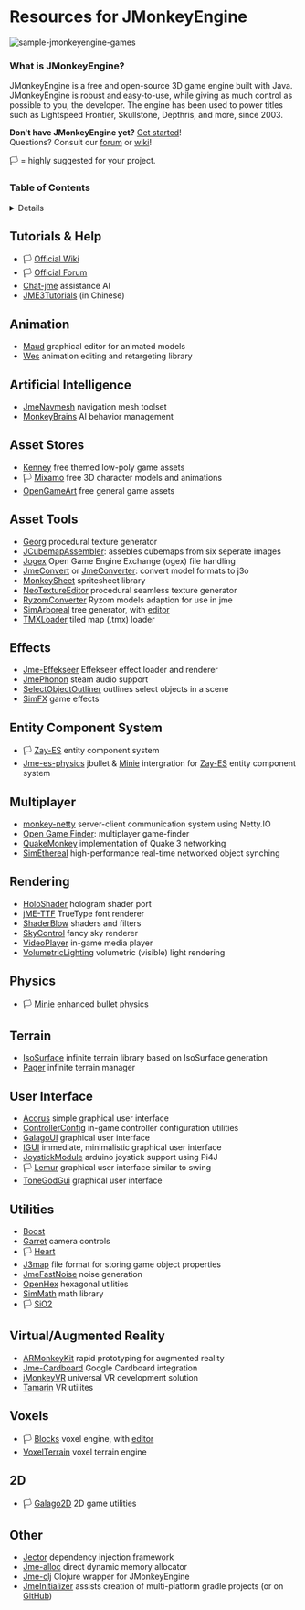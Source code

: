 # Resources for JMonkeyEngine

![sample-jmonkeyengine-games](https://github.com/codex128/JMonkeyEngine-Resources/blob/master/jme-game-collection.png?raw=true)

### What is JMonkeyEngine?
JMonkeyEngine is a free and open-source 3D game engine built with Java. JMonkeyEngine is robust and easy-to-use, while giving as much control as possible to you, the developer. The engine has been used to power titles such as Lightspeed Frontier, Skullstone, Depthris, and more, since 2003.

**Don't have JMonkeyEngine yet?** [Get started](https://jmonkeyengine.org/start/)!<br>
Questions? Consult our [forum](https://hub.jmonkeyengine.org/) or [wiki](https://wiki.jmonkeyengine.org/)!

🏳️ = highly suggested for your project.

### Table of Contents
<details title="Table Of Contents">
  <ul>
    <li><a href="#help">Tutorials & Help</a></li>
    <li><a href="#animation">Animation</a></li>
    <li><a href="#ai">Artificial Intelligence</a></li>
    <li><a href="#asset-stores">Asset Stores</a></li>
    <li><a href="#asset-tools">Asset Tools</a></li>
    <li><a href="#effects">Effects</a></li>
    <li><a href="#ecs">Entity Component System</a></li>
    <li><a href="#multiplayer">Multiplayer</a></li>
    <li><a href="#rendering">Rendering</a></li>
    <li><a href="#physics">Physics</a></li>
    <li><a href="#terrain">Terrain</a></li>
    <li><a href="#ui">User Interface</a></li>
    <li><a href="#utilities">Utilities</a></li>
    <li><a href="#vr-ar">Virtual/Augmented Reality</a></li>
    <li><a href="#voxels">Voxels</a></li>
    <li><a href="#2d">2D</a></li>
    <li><a href="#other">Other</a></li>
  </ul>
</details>

<a name="help"></a>
## Tutorials & Help

* 🏳️ [Official Wiki](https://wiki.jmonkeyengine.org/)
* 🏳️ [Official Forum](https://hub.jmonkeyengine.org/)
* [Chat-jme](https://github.com/riccardobl/chat-jme) assistance AI
* [JME3Tutorials](https://github.com/jmecn/jME3Tutorials) (in Chinese)

<a name="animation"></a>
## Animation
* [Maud](https://github.com/stephengold/Maud) graphical editor for animated models
* [Wes](https://github.com/stephengold/Wes) animation editing and retargeting library

<a name="ai"></a>
## Artificial Intelligence
* [JmeNavmesh](https://github.com/capdevon/jme-navmesh-ai) navigation mesh toolset
* [MonkeyBrains](https://github.com/QuietOne/MonkeyBrains) AI behavior management

<a name="asset-stores"></a>
## Asset Stores
* [Kenney](https://kenney.nl/) free themed low-poly game assets
* 🏳️ [Mixamo](https://mixamo.com/) free 3D character models and animations
* [OpenGameArt](https://opengameart.org/) free general game assets

<a name="assets-tools"></a>
## Asset Tools
* [Georg](https://github.com/stephengold/Georg) procedural texture generator
* [JCubemapAssembler](https://github.com/riccardobl/JCubemapAssembler): assebles cubemaps from six seperate images
* [Jogex](https://github.com/Simsilica/jogex) Open Game Engine Exchange (ogex) file handling
* [JmeConvert](https://github.com/Simsilica/JmeConvert) or [JmeConverter](https://github.com/rvandoosselaer/JmeConverter): convert model formats to j3o
* [MonkeySheet](https://github.com/Pesegato/MonkeySheet) spritesheet library
* [NeoTextureEditor](https://github.com/jMonkeyEngine-Contributions/NeoTextureEditor) procedural seamless texture generator
* [RyzomConverter](https://github.com/stephengold/RyzomConverter) Ryzom models adaption for use in jme
* [SimArboreal](https://github.com/Simsilica/SimArboreal) tree generator, with [editor](https://github.com/Simsilica/SimArboreal-Editor)
* [TMXLoader](https://github.com/jmecn/TMXLoader) tiled map (.tmx) loader

<a name="effects"></a>
## Effects
* [Jme-Effekseer](https://github.com/riccardobl/jme-effekseerNative) Effekseer effect loader and renderer
* [JmePhonon](https://github.com/jmePhonon/jmePhonon) steam audio support
* [SelectObjectOutliner](https://github.com/polincdev/SelectObjectOutliner) outlines select objects in a scene
* [SimFX](https://github.com/Simsilica/SimFX) game effects

<a name="ecs"></a>
## Entity Component System
* 🏳️ [Zay-ES](https://github.com/jMonkeyEngine-Contributions/zay-es) entity component system
* [Jme-es-physics](https://github.com/rvandoosselaer/Jme-es-physics) jbullet & [Minie](https://github.com/stephengold/Minie) intergration for [Zay-ES](https://github.com/jMonkeyEngine-Contributions/zay-es) entity component system

<a name="multiplayer"></a>
## Multiplayer
* [monkey-netty](https://github.com/tlf30/monkey-netty) server-client communication system using Netty.IO
* [Open Game Finder](https://code.google.com/archive/p/open-game-finder/downloads/list): multiplayer game-finder
* [QuakeMonkey](https://github.com/benruijl/quakemonkey) implementation of Quake 3 networking
* [SimEthereal](https://github.com/Simsilica/SimEthereal) high-performance real-time networked object synching

<a name="rendering"></a>
## Rendering
* [HoloShader](https://github.com/grizeldi/HoloShader) hologram shader port
* [jME-TTF](https://github.com/stephengold/jME-TTF) TrueType font renderer
* [ShaderBlow](https://github.com/jMonkeyEngine-Contributions/shaderblowlib) shaders and filters
* [SkyControl](https://github.com/stephengold/SkyControl) fancy sky renderer
* [VideoPlayer](https://github.com/capdevon/jme-video-player) in-game media player
* [VolumetricLighting](https://github.com/polincdev/VolumetricLighting) volumetric (visible) light rendering

<a name="physics"></a>
## Physics
* 🏳️ [Minie](https://github.com/stephengold/Minie) enhanced bullet physics

<a name="terrain"></a>
## Terrain
* [IsoSurface](https://github.com/Simsilica/IsoSurface) infinite terrain library based on IsoSurface generation
* [Pager](https://github.com/Simsilica/Pager) infinite terrain manager

<a name="ui"></a>
## User Interface
* [Acorus](https://github.com/stephengold/Acorus) simple graphical user interface
* [ControllerConfig](https://github.com/Markil3/JMEControllerConfig) in-game controller configuration utilities
* [GalagoUI](https://github.com/nickidebruyn/GalagoUI) graphical user interface
* [IGUI](https://github.com/riccardobl/jme-igui) immediate, minimalistic graphical user interface
* [JoystickModule](https://github.com/Software-Hardware-Codesign/JoyStickModule) arduino joystick support using Pi4J
* 🏳️ [Lemur](https://github.com/jMonkeyEngine-Contributions/Lemur) graphical user interface similar to swing
* [ToneGodGui](https://github.com/meltzow/tonegodgui) graphical user interface

<a name="utilities"></a>
## Utilities
* [Boost](https://github.com/codex128/Boost)
* [Garret](https://github.com/stephengold/Garrett) camera controls
* 🏳️ [Heart](https://github.com/stephengold/Heart)
* [J3map](https://github.com/codex128/J3map) file format for storing game object properties
* [JmeFastNoise](https://github.com/Ali-RS/jme-fastnoise) noise generation
* [OpenHex](https://github.com/IBEngineering/OpenHex) hexagonal utilities
* [SimMath](https://github.com/Simsilica/SimMath) math library
* 🏳️ [SiO2](https://github.com/Simsilica/SiO2)

<a name="vr-ar"></a>
## Virtual/Augmented Reality
* [ARMonkeyKit](https://github.com/ajclarkson/ARMonkeyKit) rapid prototyping for augmented reality
* [Jme-Cardboard](https://github.com/neph1/jme-cardboard) Google Cardboard integration
* [jMonkeyVR](https://github.com/phr00t/jMonkeyVR) universal VR development solution
* [Tamarin](https://github.com/oneMillionWorlds/Tamarin) VR utilites

<a name="voxels"></a>
## Voxels
* 🏳️ [Blocks](https://github.com/rvandoosselaer/Blocks) voxel engine, with [editor](https://github.com/rvandoosselaer/BlocksBuilder)
* [VoxelTerrain](https://github.com/TheWiseLion/VoxelTerrain) voxel terrain engine

<a name="2d"></a>
## 2D
* 🏳️ [Galago2D](https://github.com/nickidebruyn/Galago2D) 2D game utilities

<a name="other"></a>
## Other
* [Jector](https://github.com/Software-Hardware-Codesign/Jector) dependency injection framework
* [Jme-alloc](https://github.com/Software-Hardware-Codesign/jme-alloc) direct dynamic memory allocator
* [Jme-clj](https://github.com/ertugrulcetin/jme-clj) Clojure wrapper for JMonkeyEngine
* [JmeInitializer](https://jmonkeyengine.org/start/) assists creation of multi-platform gradle projects (or on [GitHub](https://github.com/richardTingle/jmeinitializer))


